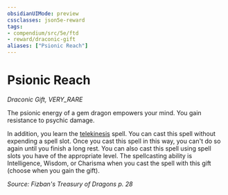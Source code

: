 ```yaml
---
obsidianUIMode: preview
cssclasses: json5e-reward
tags:
- compendium/src/5e/ftd
- reward/draconic-gift
aliases: ["Psionic Reach"]
---
```

# Psionic Reach
*Draconic Gift, VERY_RARE*  

The psionic energy of a gem dragon empowers your mind. You gain resistance to psychic damage.

In addition, you learn the [telekinesis](/Systems/5e/spells/telekinesis.md) spell. You can cast this spell without expending a spell slot. Once you cast this spell in this way, you can't do so again until you finish a long rest. You can also cast this spell using spell slots you have of the appropriate level. The spellcasting ability is Intelligence, Wisdom, or Charisma when you cast the spell with this gift (choose when you gain the gift).

*Source: Fizban's Treasury of Dragons p. 28*